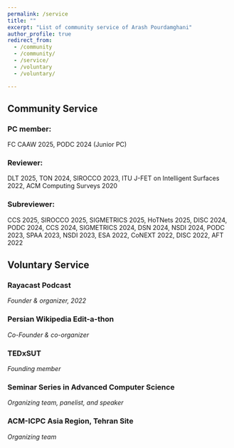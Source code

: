 ```yaml
---
permalink: /service
title: ""
excerpt: "List of community service of Arash Pourdamghani"
author_profile: true
redirect_from: 
  - /community
  - /community/
  - /service/
  - /voluntary
  - /voluntary/

---
```


## Community Service

### PC member:
FC CAAW 2025, PODC 2024 (Junior PC)

### Reviewer:
DLT 2025, TON 2024, SIROCCO 2023, ITU J-FET on Intelligent Surfaces 2022, ACM Computing Surveys 2020

### Subreviewer: 
CCS 2025, SIROCCO 2025, SIGMETRICS 2025, HoTNets 2025, DISC 2024, PODC 2024, CCS 2024, SIGMETRICS 2024, DSN 2024, NSDI 2024, PODC 2023, SPAA 2023, NSDI 2023, ESA 2022, CoNEXT 2022, DISC 2022, AFT 2022


## Voluntary Service

### Rayacast Podcast
*Founder & organizer, 2022*

### Persian Wikipedia Edit-a-thon
*Co-Founder & co-organizer*

### TEDxSUT
*Founding member*

### Seminar Series in Advanced Computer Science
*Organizing team, panelist, and speaker*

### ACM-ICPC Asia Region, Tehran Site
*Organizing team*
